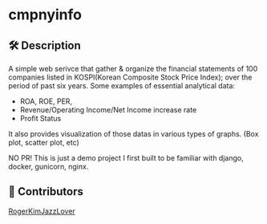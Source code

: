 # cmpnyinfo

## 🛠️ Description

A simple web serivce that gather & organize the financial statements of 100 companies listed in KOSPI(Korean Composite Stock Price Index); over the period of past six years.
Some examples of essential analytical data:
- ROA, ROE, PER,
- Revenue/Operating Income/Net Income increase rate
- Profit Status

It also provides visualization of those datas in various types of graphs. (Box plot, scatter plot, etc)

NO PR! This is just a demo project I first built to be familiar with django, docker, gunicorn, nginx.

## 🤖 Contributors

[RogerKimJazzLover]((https://github.com/RogerKimJazzLover)https://github.com/RogerKimJazzLover)
